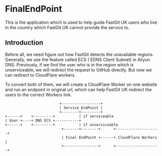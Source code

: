 # FinalEndPoint

This is the application which is used to help guide FastGit UK users who live in the country which FastGit UK cannot
provide the service to.

## Introduction

Before all, we need figure out how FastGit detects the unavailable regions. Generally, we use the feature called ECS (
EDNS Client Subnet) in Aliyun DNS. Previously, if we find the user who is in the region which is unserviceable, we will
redirect the request to GitHub directly. But now we can redirect to CloudFlare workers.

To convert both of them, we will create a CloudFlare Worker on one website and run an endpoint in original url, which
can help FastGit UK redirect the users to the correct Workers link.

```plain
                         +------------------+
                         | Service EndPoint |
                         +--------+---------+
+------+    +---------+           | if serviceable
| User +----+ DNS ECS +-----------+
+------+    +---------+           | if unserviceable
                          +-------+--------+      +--------------------+
                          | Final EndPoint +------+ CloudFlare Workers |
                          +----------------+      +--------------------+
```